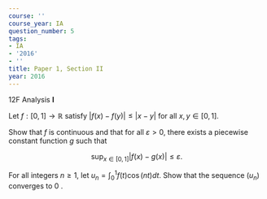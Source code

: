 ```yaml
---
course: ''
course_year: IA
question_number: 5
tags:
- IA
- '2016'
- ''
title: Paper 1, Section II
year: 2016
---
```



12F Analysis $\mathbf{I}$

Let $f:[0,1] \rightarrow \mathbb{R}$ satisfy $|f(x)-f(y)| \leqslant|x-y|$ for all $x, y \in[0,1]$.

Show that $f$ is continuous and that for all $\varepsilon>0$, there exists a piecewise constant function $g$ such that

$$\sup _{x \in[0,1]}|f(x)-g(x)| \leqslant \varepsilon .$$

For all integers $n \geqslant 1$, let $u_{n}=\int_{0}^{1} f(t) \cos (n t) d t$. Show that the sequence $\left(u_{n}\right)$ converges to 0 .